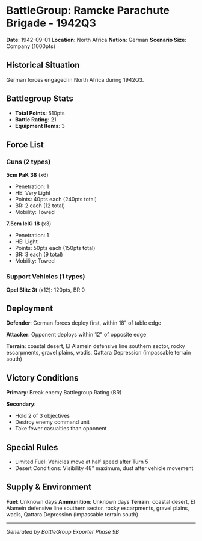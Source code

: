 # BattleGroup: Ramcke Parachute Brigade - 1942Q3

**Date**: 1942-09-01
**Location**: North Africa
**Nation**: German
**Scenario Size**: Company (1000pts)

## Historical Situation

German forces engaged in North Africa during 1942Q3.

## Battlegroup Stats

- **Total Points**: 510pts
- **Battle Rating**: 21
- **Equipment Items**: 3

## Force List

### Guns (2 types)

**5cm PaK 38** (x6)
- Penetration: 1
- HE: Very Light
- Points: 40pts each (240pts total)
- BR: 2 each (12 total)
- Mobility: Towed

**7.5cm leIG 18** (x3)
- Penetration: 1
- HE: Light
- Points: 50pts each (150pts total)
- BR: 3 each (9 total)
- Mobility: Towed

### Support Vehicles (1 types)

**Opel Blitz 3t** (x12): 120pts, BR 0

## Deployment

**Defender**: German forces deploy first, within 18" of table edge

**Attacker**: Opponent deploys within 12" of opposite edge

**Terrain**: coastal desert, El Alamein defensive line southern sector, rocky escarpments, gravel plains, wadis, Qattara Depression (impassable terrain south)

## Victory Conditions

**Primary**: Break enemy Battlegroup Rating (BR)

**Secondary**:
- Hold 2 of 3 objectives
- Destroy enemy command unit
- Take fewer casualties than opponent

## Special Rules

- Limited Fuel: Vehicles move at half speed after Turn 5
- Desert Conditions: Visibility 48" maximum, dust after vehicle movement

## Supply & Environment

**Fuel**: Unknown days
**Ammunition**: Unknown days
**Terrain**: coastal desert, El Alamein defensive line southern sector, rocky escarpments, gravel plains, wadis, Qattara Depression (impassable terrain south)

---

*Generated by BattleGroup Exporter Phase 9B*
